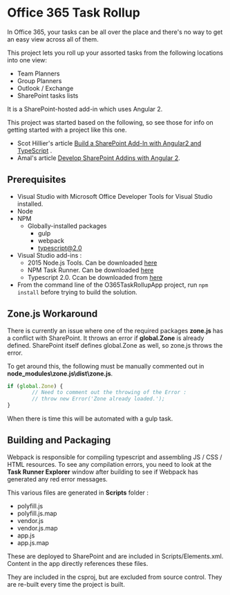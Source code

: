# Office 365 Task Rollup
In Office 365, your tasks can be all over the place and there's no way to get an easy view across all of them. 

This project lets you roll up your assorted tasks from the following locations into one view:
* Team Planners
* Group Planners
* Outlook / Exchange
* SharePoint tasks lists

It is a SharePoint-hosted add-in which uses Angular 2.

This project was started based on the following, so see those for info on getting started with a project like this one.
* Scot Hillier's article [Build a SharePoint Add-In with Angular2 and TypeScript](https://www.itunity.com/article/build-sharepoint-addin-angular2-typescript-3059) .
* Amal's article [Develop SharePoint Addins with Angular 2](https://amalzblog.wordpress.com/2016/05/30/develop-sharepoint-addin-with-angular-2/).

## Prerequisites
* Visual Studio with Microsoft Office Developer Tools for Visual Studio installed.
* Node
* NPM
  * Globally-installed packages
    * gulp
    * webpack
    * typescript@2.0
* Visual Studio add-ins :
  * 2015 Node.js Tools. Can be downloaded [here](https://www.visualstudio.com/vs/node-js/)
  * NPM Task Runner. Can be downloaded [here](https://marketplace.visualstudio.com/items?itemName=MadsKristensen.NPMTaskRunner)
  * Typescript 2.0. Ccan be downloaded from [here](http://download.microsoft.com/download/6/D/8/6D8381B0-03C1-4BD2-AE65-30FF0A4C62DA/TS2.0.3-TS-release20-nightly-20160921.1/TypeScript_Dev14Full.exe)
* From the command line of the O365TaskRollupApp project, run `npm install` before trying to build the solution.

## Zone.js Workaround
There is currently an issue where one of the required packages **zone.js** has a conflict with SharePoint. It throws an error if **global.Zone** is already defined. SharePoint itself defines global.Zone as well, so zone.js throws the error.

To get around this, the following must be manually commented out in **node_modules\zone.js\dist\zone.js**.

```javascript
if (global.Zone) {
        // Need to comment out the throwing of the Error : 
        // throw new Error('Zone already loaded.');
}
```

When there is time this will be automated with a gulp task.

## Building and Packaging
Webpack is responsible for compiling typescript and assembling JS / CSS / HTML resources. To see any compilation errors, you need to look at the **Task Runner Explorer** window after building to see if Webpack has generated any red error messages.

This various files are generated in **Scripts** folder :
* polyfill.js
* polyfill.js.map
* vendor.js
* vendor.js.map
* app.js
* app.js.map

These are deployed to SharePoint and are included in Scripts/Elements.xml. Content in the app directly references these files.

They are included in the csproj, but are excluded from source control. They are re-built every time the project is built.